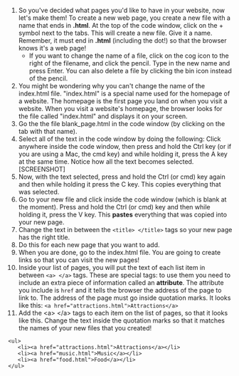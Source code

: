 1. So you've decided what pages you'd like to have in your website, now let's make them! To create a new web page, you create a new file with a name that ends in **.html**. At the top of the code window, click on the + symbol next to the tabs. This will create a new file. Give it a name. Remember, it must end in **.html** \(including the dot!\) so that the browser knows it's a web page!
   * If you want to change the name of a file, click on the cog icon to the right of the filename, and click the pencil. Type in the new name and press Enter. You can also delete a file by clicking the bin icon instead of the pencil.
2. You might be wondering why you can't change the name of the index.html file. "index.html" is a special name used for the homepage of a website. The homepage is the first page you land on when you visit a website. When you visit a website's homepage, the browser looks for the file called "index.html" and displays it on your screen.
3. Go the the file blank\_page.html in the code window \(by clicking on the tab with that name\).
4. Select all of the text in the code window by doing the following: Click anywhere inside the code window, then press and hold the Ctrl key \(or if you are using a Mac, the cmd key\) and while holding it, press the A key at the same time. Notice how all the text becomes selected. \[SCREENSHOT\]
5. Now, with the text selected, press and hold the Ctrl \(or cmd\) key again and then while holding it press the C key. This copies everything that was selected.
6. Go to your new file and click inside the code window \(which is blank at the moment\). Press and hold the Ctrl \(or cmd\) key and then while holding it, press the V key. This **pastes** everything that was copied into your new page.
7. Change the text in between the `<title> </title>` tags so your new page has the right title.
8. Do this for each new page that you want to add.
9. When you are done, go to the index.html file. You are going to create links so that you can visit the new pages!
10. Inside your list of pages, you will put the text of each list item in between `<a> </a>` tags. These are special tags: to use them you need to include an extra piece of information called an **attribute**. The attribute you include is `href` and it tells the browser the address of the page to link to. The address of the page must go inside quotation marks. It looks like this: `<a href="attractions.html">Attractions</a>`
11. Add the &lt;a&gt; &lt;/a&gt; tags to each item on the list of pages, so that it looks like this. Change the text inside the quotation marks so that it matches the names of your new files that you created!
   ```
   <ul>
      <li><a href="attractions.html">Attractions</a></li>
      <li><a href="music.html">Music</a></li>
      <li><a href="food.html">Food</a></li>
   </ul>
   ```
